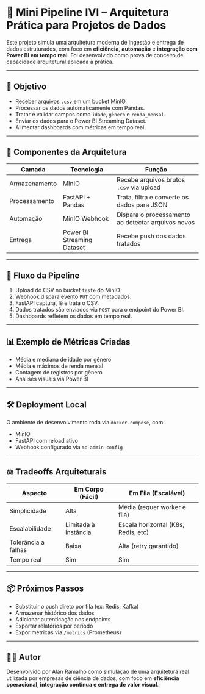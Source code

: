 # 🚀 Mini Pipeline IVI – Arquitetura Prática para Projetos de Dados

Este projeto simula uma arquitetura moderna de ingestão e entrega de dados estruturados, com foco em **eficiência**, **automação** e **integração com Power BI em tempo real**. Foi desenvolvido como prova de conceito de capacidade arquitetural aplicada à prática.

---

## 🎯 Objetivo

- Receber arquivos `.csv` em um bucket MinIO.
- Processar os dados automaticamente com Pandas.
- Tratar e validar campos como `idade`, `gênero` e `renda_mensal`.
- Enviar os dados para o Power BI Streaming Dataset.
- Alimentar dashboards com métricas em tempo real.

---

## 🧱 Componentes da Arquitetura

| Camada      | Tecnologia         | Função                                             |
|-------------|--------------------|----------------------------------------------------|
| Armazenamento | MinIO             | Recebe arquivos brutos `.csv` via upload           |
| Processamento | FastAPI + Pandas  | Trata, filtra e converte os dados para JSON        |
| Automação     | MinIO Webhook     | Dispara o processamento ao detectar arquivos novos |
| Entrega       | Power BI Streaming Dataset | Recebe push dos dados tratados                  |

---

## 🔁 Fluxo da Pipeline

1. Upload do CSV no bucket `teste` do MinIO.
2. Webhook dispara evento `PUT` com metadados.
3. FastAPI captura, lê e trata o CSV.
4. Dados tratados são enviados via `POST` para o endpoint do Power BI.
5. Dashboards refletem os dados em tempo real.

---

## 📊 Exemplo de Métricas Criadas

- Média e mediana de idade por gênero
- Média e máximos de renda mensal
- Contagem de registros por gênero
- Análises visuais via Power BI

---

## 🛠️ Deployment Local

O ambiente de desenvolvimento roda via `docker-compose`, com:

- MinIO
- FastAPI com reload ativo
- Webhook configurado via `mc admin config`

---

## ⚖️ Tradeoffs Arquiteturais

| Aspecto         | Em Corpo (Fácil)         | Em Fila (Escalável)                   |
|------------------|--------------------------|----------------------------------------|
| Simplicidade      | Alta                     | Média (requer worker e fila)          |
| Escalabilidade    | Limitada à instância     | Escala horizontal (K8s, Redis, etc)   |
| Tolerância a falhas | Baixa                  | Alta (retry garantido)                |
| Tempo real        | Sim                     | Sim                                   |

---

## 📦 Próximos Passos

- Substituir o push direto por fila (ex: Redis, Kafka)
- Armazenar histórico dos dados
- Adicionar autenticação nos endpoints
- Exportar relatórios por período
- Expor métricas via `/metrics` (Prometheus)

---

## 👨‍💻 Autor

Desenvolvido por Alan Ramalho como simulação de uma arquitetura real utilizada por empresas de ciência de dados, com foco em **eficiência operacional, integração contínua e entrega de valor visual**.

